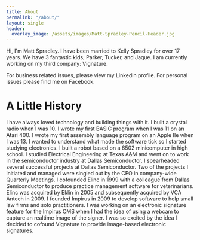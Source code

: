```yaml
---
title: About
permalink: "/about/"
layout: single
header:
  overlay_image: /assets/images/Matt-Spradley-Pencil-Header.jpg
---
```


Hi, I'm Matt Spradley. I have been married to Kelly Spradley for over 17 years. We have 3 fantastic kids; Parker, Tucker, and Jaque. I am currently working on my third company: Vignature.

For business related issues, please view my Linkedin profile. For personal issues please find me on Facebook.

# A Little History
I have always loved technology and building things with it. I built a crystal radio when I was 10. I wrote my first BASIC program when I was 11 on an Atari 400. I wrote my first assembly language program on an Apple IIe when I was 13. I wanted to understand what made the software tick so I started studying electronics. I built a robot based on a 6502 minicomputer in high school.
I studied Electrical Engineering at Texas A&M and went on to work in the semiconductor industry at Dallas Semiconductor. I spearheaded several successful projects at Dallas Semiconductor. Two of the projects I initiated and managed were singled out by the CEO in company-wide Quarterly Meetings.
I cofounded Elinc in 1999 with a colleague from Dallas Semiconductor to produce practice management software for veterinarians. Elinc was acquired by Eklin in 2005 and subsequently acquired by VCA Antech in 2009.
I founded Impirus in 2009 to develop software to help small law firms and solo practitioners. I was working on an electronic signature feature for the Impirus CMS when I had the idea of using a webcam to capture an realtime image of the signer. I was so excited by the idea I decided to cofound Vignature to provide image-based electronic signatures.
